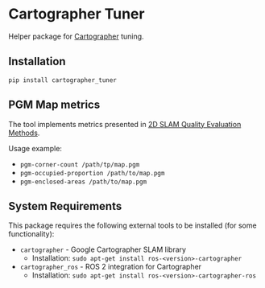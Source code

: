 # Cartographer Tuner

Helper package for [Cartographer](https://github.com/ros2/cartographer_ros) tuning.

## Installation
```
pip install cartographer_tuner
```

## PGM Map metrics

The tool implements metrics presented in [2D SLAM Quality Evaluation Methods](https://arxiv.org/abs/1708.02354).

Usage example:

- `pgm-corner-count /path/tp/map.pgm`
- `pgm-occupied-proportion /path/to/map.pgm`
- `pgm-enclosed-areas /path/to/map.pgm`

## System Requirements

This package requires the following external tools to be installed (for some functionality):

- `cartographer` - Google Cartographer SLAM library
  - Installation: `sudo apt-get install ros-<version>-cartographer`
- `cartographer_ros` - ROS 2 integration for Cartographer
  - Installation: `sudo apt-get install ros-<version>-cartographer-ros`
